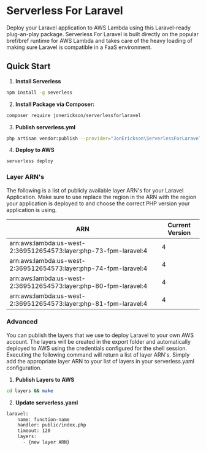 
# Serverless For Laravel

Deploy your Laravel application to AWS Lambda using this Laravel-ready plug-an-play package. Serverless For Laravel is built directly on the popular bref/bref runtime for AWS Lambda and takes care of the heavy loading of making sure Laravel is compatible in a FaaS environment.

## Quick Start

1. **Install Serverless**

```bash  
npm install -g severless  
```  

2. **Install Package via Composer:**

```bash  
composer require jonerickson/serverlessforlaravel  
```  

3. **Publish serverless.yml**

```bash  
php artisan vendor:publish --provider="JonErickson\ServerlessForLaravel\ServerlessForLaravelProvider"  
```  

4. **Deploy to AWS**

```bash  
serverless deploy  
```  

### Layer ARN's

The following is a list of publicly available layer ARN's for your Laravel Application. Make sure to use replace the region in the ARN with the region your application is deployed to and choose the correct PHP version your application is using.

| ARN | Current Version |
|--|--|
| arn:aws:lambda:us-west-2:369512654573:layer:php-73-fpm-laravel:4 | 4 |
| arn:aws:lambda:us-west-2:369512654573:layer:php-74-fpm-laravel:4 | 4 |
| arn:aws:lambda:us-west-2:369512654573:layer:php-80-fpm-laravel:4 | 4 |
| arn:aws:lambda:us-west-2:369512654573:layer:php-81-fpm-laravel:4 | 4 |

### Advanced

You can publish the layers that we use to deploy Laravel to your own AWS account. The layers will be created in the export folder and automatically deployed to AWS using the credentials configured for the shell session. Executing the following command will return a list of layer ARN's. Simply add the appropriate layer ARN to your list of layers in your serverless.yaml configuration.

1. **Publish Layers to AWS**

```bash  
cd layers && make  
```

2. **Update serverless.yaml**

```bash  
laravel:
    name: function-name
    handler: public/index.php
    timeout: 120
    layers:
      - {new layer ARN}
```